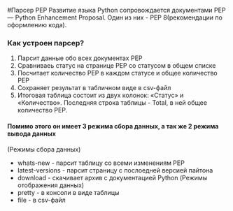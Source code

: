#Парсер PEP
Развитие языка Python сопровождается документами PEP — Python Enhancement Proposal. Один из них - PEP 8(рекомендации по оформлению кода).
### Как устроен парсер?

1) Парсит данные обо всех документах PEP
2) Сравниваеь статус на странице PEP со статусом в общем списке
3) Посчитает количество PEP в каждом статусе и общее количество PEP
4) Сохраняет результат в табличном виде в csv-файл
5) Итоговая таблица состоит из двух колонок: «Статус» и «Количество». Последняя строка таблицы - Total, в ней общее количество PEP.
#### Помимо этого он имеет 3 режима сбора данных, а так же 2 режима вывода данных 
(Режимы сбора данных)
- whats-new - парсит таблицу со всеми изменениям PEP
- latest-versions - парсит страницу с послоедней версией пайтона
- download - скачивает архив с документацией Python
(Режимы отображения данных)
- pretty - в консоли в виде таблицы
- file - в csv-файл
